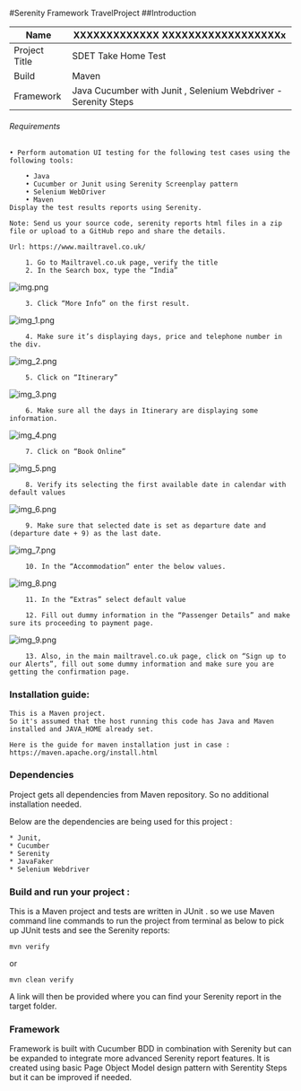 #Serenity Framework TravelProject
##Introduction

Name | XXXXXXXXXXXXX XXXXXXXXXXXXXXXXXXx
-----------------------|------------------------
Project Title | SDET Take Home Test
Build | Maven
Framework |Java Cucumber with Junit , Selenium Webdriver - Serenity Steps 

###### Requirements
    • Perform automation UI testing for the following test cases using the following tools:

        • Java
        • Cucumber or Junit using Serenity Screenplay pattern
        • Selenium WebDriver
        • Maven
    Display the test results reports using Serenity.

    Note: Send us your source code, serenity reports html files in a zip file or upload to a GitHub repo and share the details.

    Url: https://www.mailtravel.co.uk/

        1. Go to Mailtravel.co.uk page, verify the title
        2. In the Search box, type the “India”
![img.png](img.png)

        3. Click “More Info” on the first result.
![img_1.png](img_1.png)



        4. Make sure it’s displaying days, price and telephone number in the div. 

![img_2.png](img_2.png)

        5. Click on “Itinerary”
![img_3.png](img_3.png)


        6. Make sure all the days in Itinerary are displaying some information.
   ![img_4.png](img_4.png)           

        7. Click on “Book Online”
![img_5.png](img_5.png)

        8. Verify its selecting the first available date in calendar with default values
![img_6.png](img_6.png)
       
        9. Make sure that selected date is set as departure date and (departure date + 9) as the last date.
![img_7.png](img_7.png)

        10. In the “Accommodation” enter the below values.
![img_8.png](img_8.png)            

        11. In the “Extras” select default value

        12. Fill out dummy information in the “Passenger Details” and make sure its proceeding to payment page.
![img_9.png](img_9.png)

        13. Also, in the main mailtravel.co.uk page, click on “Sign up to our Alerts”, fill out some dummy information and make sure you are getting the confirmation page.


### Installation guide: 
    This is a Maven project. 
    So it's assumed that the host running this code has Java and Maven installed and JAVA_HOME already set. 

    Here is the guide for maven installation just in case : https://maven.apache.org/install.html

### Dependencies
Project gets all dependencies from Maven repository. So no additional installation needed.

Below are the dependencies are being used for this project :

    * Junit,
    * Cucumber
    * Serenity
    * JavaFaker
    * Selenium Webdriver
  

### Build and run your project : 
This is a Maven project and tests are written in JUnit . so we use Maven command line commands to run the project from terminal as below to pick up JUnit tests and see the Serenity reports:
````
mvn verify
````
or 
````
mvn clean verify
````

A link will then be provided where you can find your Serenity report in the target folder.
### Framework 
Framework is built with Cucumber BDD in combination with Serenity but can be expanded to integrate more advanced Serenity report features.  It is created using  basic Page Object Model design pattern with Serentity Steps but it can be improved if needed.
